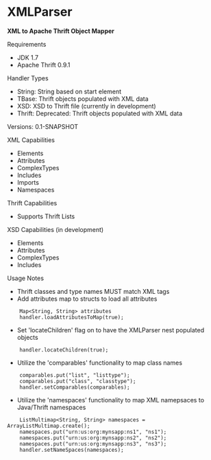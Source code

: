 XMLParser
======
**XML to Apache Thrift Object Mapper**

Requirements
- JDK 1.7
- Apache Thrift 0.9.1

Handler Types
- String: 	String based on start element
- TBase: 	Thrift objects populated with XML data
- XSD: 		XSD to Thrift file (currently in development)
- Thrift: 	Deprecated: Thrift objects populated with XML data

Versions:
0.1-SNAPSHOT

XML Capabilities
- Elements
- Attributes
- ComplexTypes
- Includes
- Imports
- Namespaces

Thrift Capabilities
- Supports Thrift Lists

XSD Capabilities (in development)
- Elements
- Attributes
- ComplexTypes
- Includes

Usage Notes 
- Thrift classes and type names MUST match XML tags
- Add attributes map to structs to load all attributes
```
	Map<String, String> attributes
	handler.loadAttributesToMap(true);
```
- Set 'locateChildren' flag on to have the XMLParser nest populated objects 
```
	handler.locateChildren(true);
```
- Utilize the 'comparables' functionality to map class names
```
	comparables.put("list", "listtype");
	comparables.put("class", "classtype");
	handler.setComparables(comparables);
```
- Utilize the 'namespaces' functionality to map XML namepsaces to Java/Thrift namespaces
```
	ListMultimap<String, String> namespaces = ArrayListMultimap.create();
	namespaces.put("urn:us:org:mynsapp:ns1", "ns1");
    namespaces.put("urn:us:org:mynsapp:ns2", "ns2");
    namespaces.put("urn:us:org:mynsapp:ns3", "ns3");
    handler.setNameSpaces(namespaces);
```





